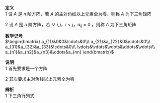 **定义**    
1 设 $A$ 是 $n$ 阶方阵，若 $A$ 的主对角线以上元素全为零，则称 $A$ 为下三角矩阵    
    
2 设 $A$ 是 $n$ 阶方阵，若 $\forall\ i,j，i<j，a_{ij}=0$ ，则称 $A$ 为下三角矩阵    
    
**数学记号**    
 $\begin{bmatrix}    
a_{11}&0&0&\cdots&0\\\     
a_{21}&a_{22}&0&\cdots&0\\\     
a_{31}&a_{32}&a_{33}&\cdots&0\\\     
\vdots&\vdots&\vdots&\ddots&\vdots\\\     
a_{n1}&a_{n2}&a_{n3}&\cdots&a_{nn}    
\end{bmatrix}$     
    
**说明**    
1 首先要求是一个方阵    
    
2 其次要求主对角线以上元素全为零    
    
**辨析**    
1 下三角行列式    

